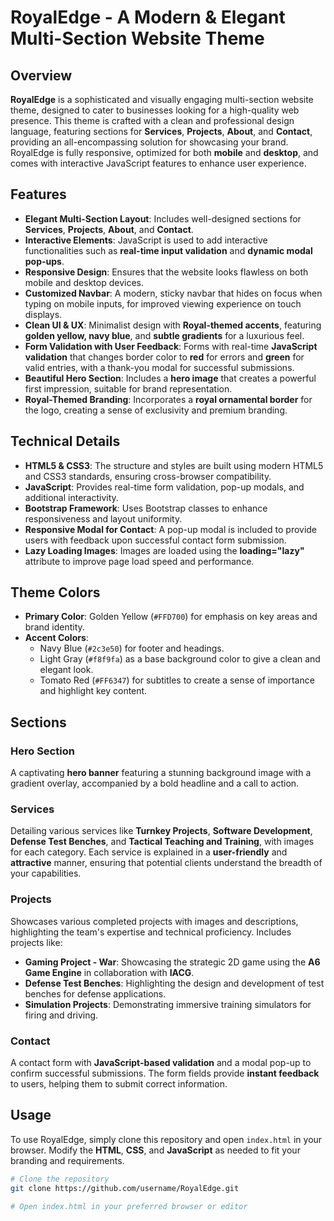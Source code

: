 # RoyalEdge - A Modern & Elegant Multi-Section Website Theme

## Overview
**RoyalEdge** is a sophisticated and visually engaging multi-section website theme, designed to cater to businesses looking for a high-quality web presence. This theme is crafted with a clean and professional design language, featuring sections for **Services**, **Projects**, **About**, and **Contact**, providing an all-encompassing solution for showcasing your brand. RoyalEdge is fully responsive, optimized for both **mobile** and **desktop**, and comes with interactive JavaScript features to enhance user experience.

## Features
- **Elegant Multi-Section Layout**: Includes well-designed sections for **Services**, **Projects**, **About**, and **Contact**.
- **Interactive Elements**: JavaScript is used to add interactive functionalities such as **real-time input validation** and **dynamic modal pop-ups**.
- **Responsive Design**: Ensures that the website looks flawless on both mobile and desktop devices.
- **Customized Navbar**: A modern, sticky navbar that hides on focus when typing on mobile inputs, for improved viewing experience on touch displays.
- **Clean UI & UX**: Minimalist design with **Royal-themed accents**, featuring **golden yellow, navy blue**, and **subtle gradients** for a luxurious feel.
- **Form Validation with User Feedback**: Forms with real-time **JavaScript validation** that changes border color to **red** for errors and **green** for valid entries, with a thank-you modal for successful submissions.
- **Beautiful Hero Section**: Includes a **hero image** that creates a powerful first impression, suitable for brand representation.
- **Royal-Themed Branding**: Incorporates a **royal ornamental border** for the logo, creating a sense of exclusivity and premium branding.

## Technical Details
- **HTML5 & CSS3**: The structure and styles are built using modern HTML5 and CSS3 standards, ensuring cross-browser compatibility.
- **JavaScript**: Provides real-time form validation, pop-up modals, and additional interactivity.
- **Bootstrap Framework**: Uses Bootstrap classes to enhance responsiveness and layout uniformity.
- **Responsive Modal for Contact**: A pop-up modal is included to provide users with feedback upon successful contact form submission.
- **Lazy Loading Images**: Images are loaded using the **loading="lazy"** attribute to improve page load speed and performance.

## Theme Colors
- **Primary Color**: Golden Yellow (`#FFD700`) for emphasis on key areas and brand identity.
- **Accent Colors**: 
  - Navy Blue (`#2c3e50`) for footer and headings.
  - Light Gray (`#f8f9fa`) as a base background color to give a clean and elegant look.
  - Tomato Red (`#FF6347`) for subtitles to create a sense of importance and highlight key content.

## Sections

### Hero Section
A captivating **hero banner** featuring a stunning background image with a gradient overlay, accompanied by a bold headline and a call to action.

### Services
Detailing various services like **Turnkey Projects**, **Software Development**, **Defense Test Benches**, and **Tactical Teaching and Training**, with images for each category. Each service is explained in a **user-friendly** and **attractive** manner, ensuring that potential clients understand the breadth of your capabilities.

### Projects
Showcases various completed projects with images and descriptions, highlighting the team's expertise and technical proficiency. Includes projects like:
- **Gaming Project - War**: Showcasing the strategic 2D game using the **A6 Game Engine** in collaboration with **IACG**.
- **Defense Test Benches**: Highlighting the design and development of test benches for defense applications.
- **Simulation Projects**: Demonstrating immersive training simulators for firing and driving.

### Contact
A contact form with **JavaScript-based validation** and a modal pop-up to confirm successful submissions. The form fields provide **instant feedback** to users, helping them to submit correct information.

## Usage
To use RoyalEdge, simply clone this repository and open `index.html` in your browser. Modify the **HTML**, **CSS**, and **JavaScript** as needed to fit your branding and requirements.

```sh
# Clone the repository
git clone https://github.com/username/RoyalEdge.git

# Open index.html in your preferred browser or editor
